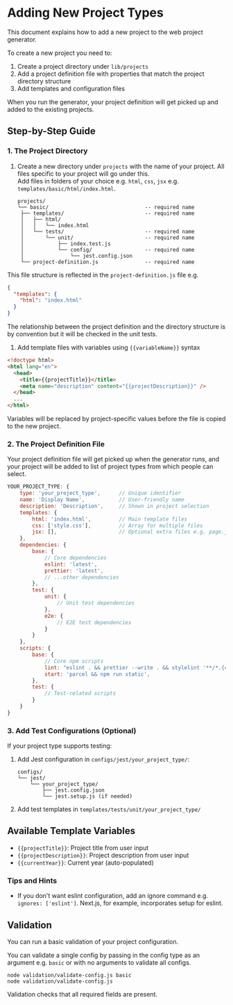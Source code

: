 # Adding New Project Types

This document explains how to add a new project to the web project generator.

To create a new project you need to:

1. Create a project directory under `lib/projects`
2. Add a project definition file with properties that match the project directory structure
3. Add templates and configuration files

When you run the generator, your project definition will get picked up and added to the existing projects.

## Step-by-Step Guide

### 1. The Project Directory

1. Create a new directory under `projects` with the name of your project. All files specific to your project will go under this.  
   Add files in folders of your choice e.g. `html`, `css`, `jsx` e.g. `templates/basic/html/index.html`.

   ```text
   projects/
   └── basic/                               -- required name
    ├── templates/                          -- required name
    │   ├── html/
    │   │   └── index.html
    │   └── tests/                          -- required name
    │       └── unit/                       -- required name
    │           ├── index.test.js
    │           └── config/                 -- required name
    │               └── jest.config.json
    └── project-definition.js               -- required name
   ```

This file structure is reflected in the `project-definition.js` file e.g.

```json
{
  "templates": {
    "html": "index.html"
  }
}
```

The relationship between the project definition and the directory structure is by convention but it will be checked in the unit tests.

1. Add template files with variables using `{{variableName}}` syntax

```html
<!doctype html>
<html lang="en">
  <head>
    <title>{{projectTitle}}</title>
    <meta name="description" content="{{projectDescription}}" />
  </head>
  ...
</html>
```

Variables will be replaced by project-specific values before the file is copied to the new project.

### 2. The Project Definition File

Your project definition file will get picked up when the generator runs, and your project will be added to list of project types from which people can select.

```javascript
YOUR_PROJECT_TYPE: {
    type: 'your_project_type',      // Unique identifier
    name: 'Display Name',           // User-friendly name
    description: 'Description',     // Shown in project selection
    templates: {
        html: 'index.html',         // Main template files
        css: ['style.css'],         // Array for multiple files
        jsx: [],                    // Optional extra files e.g. page.jsx
    },
    dependencies: {
        base: {
            // Core dependencies
            eslint: 'latest',
            prettier: 'latest',
            // ...other dependencies
        },
        test: {
            unit: {
                // Unit test dependencies
            },
            e2e: {
                // E2E test dependencies
            }
        }
    },
    scripts: {
        base: {
            // Core npm scripts
            lint: "eslint . && prettier --write . && stylelint '**/*.{css,scss}'",
            start: 'parcel && npm run static',
        },
        test: {
            // Test-related scripts
        }
    }
}
```

### 3. Add Test Configurations (Optional)

If your project type supports testing:

1. Add Jest configuration in `configs/jest/your_project_type/`:

   ```text
   configs/
   └── jest/
       └── your_project_type/
           ├── jest.config.json
           └── jest.setup.js (if needed)
   ```

2. Add test templates in `templates/tests/unit/your_project_type/`

## Available Template Variables

- `{{projectTitle}}`: Project title from user input
- `{{projectDescription}}`: Project description from user input
- `{{currentYear}}`: Current year (auto-populated)

### Tips and Hints

- If you don't want eslint configuration, add an ignore command e.g. `ignores: ['eslint']`. Next.js, for example, incorporates setup for eslint.

## Validation

You can run a basic validation of your project configuration.

You can validate a single config by passing in the config type as an argument e.g. `basic` or with no arguments to validate all configs.

```shell
node validation/validate-config.js basic
node validation/validate-config.js
```

Validation checks that all required fields are present.
